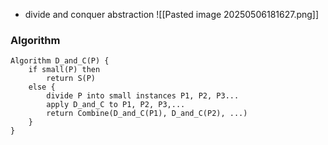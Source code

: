 - divide and conquer abstraction
![[Pasted image 20250506181627.png]]

### Algorithm
```
Algorithm D_and_C(P) {
	if small(P) then
		return S(P)
	else {
		divide P into small instances P1, P2, P3...
		apply D_and_C to P1, P2, P3,...
		return Combine(D_and_C(P1), D_and_C(P2), ...)
	}
}
```
